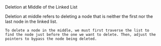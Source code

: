 Deletion at Middle of the Linked List

Deletion at middle refers to deleting a node that is neither the first nor the last node in the linked list.

    To delete a node in the middle, we must first traverse the list to find the node just before the one we want to delete. Then, adjust the pointers to bypass the node being deleted.

